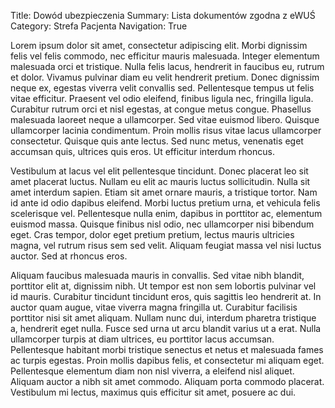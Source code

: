 Title: Dowód ubezpieczenia
Summary: Lista dokumentów zgodna z eWUŚ
Category: Strefa Pacjenta
Navigation: True

Lorem ipsum dolor sit amet, consectetur adipiscing elit. Morbi dignissim felis vel felis commodo, nec efficitur mauris malesuada. Integer elementum malesuada orci et tristique. Nulla felis lacus, hendrerit in faucibus eu, rutrum et dolor. Vivamus pulvinar diam eu velit hendrerit pretium. Donec dignissim neque ex, egestas viverra velit convallis sed. Pellentesque tempus ut felis vitae efficitur. Praesent vel odio eleifend, finibus ligula nec, fringilla ligula. Curabitur rutrum orci et nisl egestas, at congue metus congue. Phasellus malesuada laoreet neque a ullamcorper. Sed vitae euismod libero. Quisque ullamcorper lacinia condimentum. Proin mollis risus vitae lacus ullamcorper consectetur. Quisque quis ante lectus. Sed nunc metus, venenatis eget accumsan quis, ultrices quis eros. Ut efficitur interdum rhoncus.

Vestibulum at lacus vel elit pellentesque tincidunt. Donec placerat leo sit amet placerat luctus. Nullam eu elit ac mauris luctus sollicitudin. Nulla sit amet interdum sapien. Etiam sit amet ornare mauris, a tristique tortor. Nam id ante id odio dapibus eleifend. Morbi luctus pretium urna, et vehicula felis scelerisque vel. Pellentesque nulla enim, dapibus in porttitor ac, elementum euismod massa. Quisque finibus nisl odio, nec ullamcorper nisi bibendum eget. Cras tempor, dolor eget pretium pretium, lectus mauris ultricies magna, vel rutrum risus sem sed velit. Aliquam feugiat massa vel nisi luctus auctor. Sed at rhoncus eros.

Aliquam faucibus malesuada mauris in convallis. Sed vitae nibh blandit, porttitor elit at, dignissim nibh. Ut tempor est non sem lobortis pulvinar vel id mauris. Curabitur tincidunt tincidunt eros, quis sagittis leo hendrerit at. In auctor quam augue, vitae viverra magna fringilla ut. Curabitur facilisis porttitor nisi sit amet aliquam. Nullam nunc dui, interdum pharetra tristique a, hendrerit eget nulla. Fusce sed urna ut arcu blandit varius ut a erat. Nulla ullamcorper turpis at diam ultrices, eu porttitor lacus accumsan. Pellentesque habitant morbi tristique senectus et netus et malesuada fames ac turpis egestas. Proin mollis dapibus felis, et consectetur mi aliquam eget. Pellentesque elementum diam non nisl viverra, a eleifend nisl aliquet. Aliquam auctor a nibh sit amet commodo. Aliquam porta commodo placerat. Vestibulum mi lectus, maximus quis efficitur sit amet, posuere ac dui.
